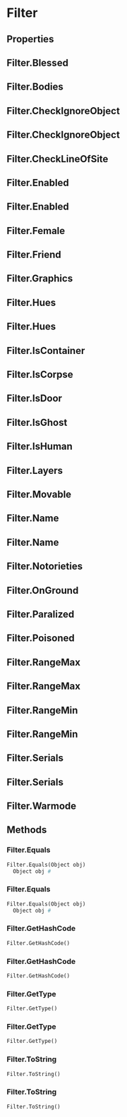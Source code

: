 # Filter    

## Properties  
## Filter.Blessed
## Filter.Bodies
## Filter.CheckIgnoreObject
## Filter.CheckIgnoreObject
## Filter.CheckLineOfSite
## Filter.Enabled
## Filter.Enabled
## Filter.Female
## Filter.Friend
## Filter.Graphics
## Filter.Hues
## Filter.Hues
## Filter.IsContainer
## Filter.IsCorpse
## Filter.IsDoor
## Filter.IsGhost
## Filter.IsHuman
## Filter.Layers
## Filter.Movable
## Filter.Name
## Filter.Name
## Filter.Notorieties
## Filter.OnGround
## Filter.Paralized
## Filter.Poisoned
## Filter.RangeMax
## Filter.RangeMax
## Filter.RangeMin
## Filter.RangeMin
## Filter.Serials
## Filter.Serials
## Filter.Warmode 
## Methods  
### Filter.Equals
``` python
Filter.Equals(Object obj)
  Object obj #
```
### Filter.Equals
``` python
Filter.Equals(Object obj)
  Object obj #
```
### Filter.GetHashCode
``` python
Filter.GetHashCode()

```
### Filter.GetHashCode
``` python
Filter.GetHashCode()

```
### Filter.GetType
``` python
Filter.GetType()

```
### Filter.GetType
``` python
Filter.GetType()

```
### Filter.ToString
``` python
Filter.ToString()

```
### Filter.ToString
``` python
Filter.ToString()

```